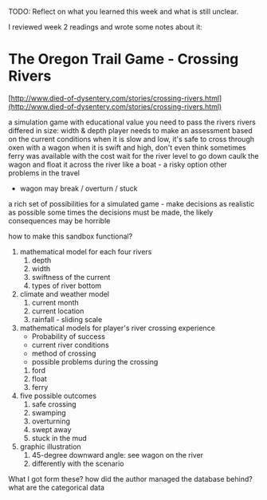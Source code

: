 TODO: Reflect on what you learned this week and what is still unclear.

I reviewed week 2 readings and wrote some notes about it:

# The Oregon Trail Game - Crossing Rivers

[http://www.died-of-dysentery.com/stories/crossing-rivers.html](http://www.died-of-dysentery.com/stories/crossing-rivers.html)

a simulation game with educational value
you need to pass the rivers
rivers differed in size: width & depth
player needs to make an assessment based on the current conditions
when it is slow and low, it's safe to cross through oxen with a wagon
when it is swift and high, don't even think
sometimes ferry was available with the cost
wait for the river level to go down
caulk the wagon and float it across the river like a boat - a risky option
other problems in the travel

- wagon may break / overturn / stuck

a rich set of possibilities for a simulated game - make decisions as realistic as possible
some times the decisions must be made, the likely consequences may be horrible

how to make this sandbox functional?

1. mathematical model for each four rivers
   1. depth
   2. width
   3. swiftness of the current
   4. types of river bottom
2. climate and weather model
   1. current month
   2. current location
   3. rainfall - sliding scale
3. mathematical models for player's river crossing experience
   - Probability of success
   - current river conditions
   - method of crossing
   - possible problems during the crossing
   1. ford
   2. float
   3. ferry
4. five possible outcomes
   1. safe crossing
   2. swamping
   3. overturning
   4. swept away
   5. stuck in the mud
5. graphic illustration
   1. 45-degree downward angle: see wagon on the river
   2. differently with the scenario

What I got form these?
how did the author managed the database behind?
what are the categorical data
